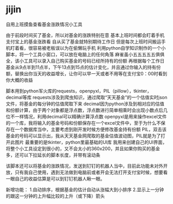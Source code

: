 # jijin
自用上班摸鱼查看基金涨跌情况小工具


由于前段时间买了基金，所以对基金的涨跌特别在意
基本上班时间都会盯着手机支付宝上的基金涨跌看
自从买了基金就特别期待工作日
但是每次上班时间搬运手机盯着看，很容易被老板误以为在偷懒玩手机
利用python自学知识制作的一个小脚本，将一个工具小窗口，可以放在电脑上的任何角落
麻雀虽小五五五五五俱俱全，该小工具可以录入自己购买基金的号码已经所持有的份额
再根据每个工作日基金从9点半到11点半，下午13点到15点的估计变化，并且通过你输入的持有份额，替换出你当天的收益增长，让你可以早一天或者不用等在支付宝0：00时看到你大概的收益


脚本用到python军火库的requests，openpyxl，PIL（pillow），tkinter，decimal等库
requests涉及到爬虫知识，通过爬取“天天基金”的一个估值实时json文件，将基金的每分钟的估值爬取下来
decimal因为python涉及到相对应的估值和份额计算，由于两个对象都是浮点数，浮点数进行简单相乘时会出现小数点后几位不一样情况，利用decimal可以精确计算浮点数
openpyxl是用来操作excel文件的一个库，我将输入的基金号码和份额保存在一个excel文件中，至于为什么不保存在一个数据库当中，主要考虑到刚开发时候方便修改基金持有份额
PIL，双击该基金的号码可以显示出，我从天天基金网爬取的基金估值波动图，PIL就是为了打开此图片
最重要的是tkinter，python里最基础的UI库
我用来创建自己的UI界面，将整个小工具设定到很小的，又不会太小的360x200，并且如果你购买的基金多，还可以下拉延长的脚本长度，并带有滚动条

该脚本还可以将基金的涨跌情况，发送到钉钉的机器人当中，目前此功能未对外开放，只有我自己使用，遇到无法做到电脑前或者开会无法打开支付宝时候，想要看一眼自己的收益估算是可以到钉钉机器人瞅一眼。

新增功能：
        1.自动排序，根据基金的估计自动从涨幅大到小排序
        2.显示上一分钟的跟这一分钟的上升幅比较的上升（或下降）箭头
